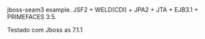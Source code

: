 jboss-seam3 example. JSF2 + WELD(CDI) + JPA2 + JTA + EJB3.1 + PRIMEFACES 3.5.

Testado com Jboss as 7.1.1